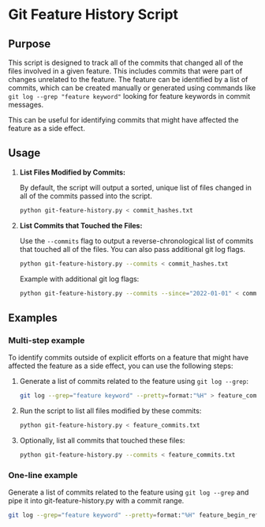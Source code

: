 # Git Feature History Script

## Purpose

This script is designed to track all of the commits that changed all of the
files involved in a given feature. This includes commits that were part of
changes unrelated to the feature. The feature can be identified by a list of
commits, which can be created manually or generated using commands like `git
log --grep "feature keyword"` looking for feature keywords in commit messages.

This can be useful for identifying commits that might have affected the feature
as a side effect.

## Usage

1. **List Files Modified by Commits:**

   By default, the script will output a sorted, unique list of files changed in
   all of the commits passed into the script.

   ```sh
   python git-feature-history.py < commit_hashes.txt
   ```

2. **List Commits that Touched the Files:**

   Use the `--commits` flag to output a reverse-chronological list of commits
   that touched all of the files. You can also pass additional git log flags.

   ```sh
   python git-feature-history.py --commits < commit_hashes.txt
   ```

   Example with additional git log flags:

   ```sh
   python git-feature-history.py --commits --since="2022-01-01" < commit_hashes.txt
   ```

## Examples

### Multi-step example

To identify commits outside of explicit efforts on a feature that might have
affected the feature as a side effect, you can use the following steps:

1. Generate a list of commits related to the feature using `git log --grep`:

   ```sh
   git log --grep="feature keyword" --pretty=format:"%H" > feature_commits.txt
   ```

2. Run the script to list all files modified by these commits:

   ```sh
   python git-feature-history.py < feature_commits.txt
   ```

3. Optionally, list all commits that touched these files:

   ```sh
   python git-feature-history.py --commits < feature_commits.txt
   ```

### One-line example

Generate a list of commits related to the feature using `git log --grep` and
pipe it into git-feature-history.py with a commit range.

   ```sh
   git log --grep="feature keyword" --pretty=format:"%H" feature_begin_ref..HEAD | python3 git-file-history.py --commits output_range_begin..HEAD
   ```

